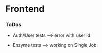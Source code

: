# Frontend

### ToDos

<!-- * Do a 2 more charts (at least one different). -->

<!-- * Edit form not saving unless keywords edited -->

<!-- - Notes not saving (not getting posted to db) -> conditional logic caused the problem -->

<!-- - Job not adding on first submit (have to reload) - sometimes -->

* Auth/User tests --> error with user id

* Enzyme tests --> working on Single Job

<!-- * Labels for scatter chart -->

<!-- * Add DEMO -->

<!-- * Might be fixed:

- Logging out deletes user from db (Setup testing .env + variables on Heroku)
- Job not adding on first submit (have to reload) -->

